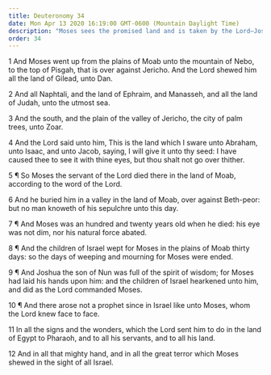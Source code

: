 ```yaml
---
title: Deuteronomy 34
date: Mon Apr 13 2020 16:19:00 GMT-0600 (Mountain Daylight Time)
description: "Moses sees the promised land and is taken by the Lord—Joshua leads Israel—Moses was Israel’s greatest prophet."
order: 34
---
```


1 And Moses went up from the plains of Moab unto the mountain of Nebo, to the top of Pisgah, that is over against Jericho. And the Lord shewed him all the land of Gilead, unto Dan.

2 And all Naphtali, and the land of Ephraim, and Manasseh, and all the land of Judah, unto the utmost sea.

3 And the south, and the plain of the valley of Jericho, the city of palm trees, unto Zoar.

4 And the Lord said unto him, This is the land which I sware unto Abraham, unto Isaac, and unto Jacob, saying, I will give it unto thy seed: I have caused thee to see it with thine eyes, but thou shalt not go over thither.

5 ¶ So Moses the servant of the Lord died there in the land of Moab, according to the word of the Lord.

6 And he buried him in a valley in the land of Moab, over against Beth-peor: but no man knoweth of his sepulchre unto this day.

7 ¶ And Moses was an hundred and twenty years old when he died: his eye was not dim, nor his natural force abated.

8 ¶ And the children of Israel wept for Moses in the plains of Moab thirty days: so the days of weeping and mourning for Moses were ended.

9 ¶ And Joshua the son of Nun was full of the spirit of wisdom; for Moses had laid his hands upon him: and the children of Israel hearkened unto him, and did as the Lord commanded Moses.

10 ¶ And there arose not a prophet since in Israel like unto Moses, whom the Lord knew face to face.

11 In all the signs and the wonders, which the Lord sent him to do in the land of Egypt to Pharaoh, and to all his servants, and to all his land.

12 And in all that mighty hand, and in all the great terror which Moses shewed in the sight of all Israel.
